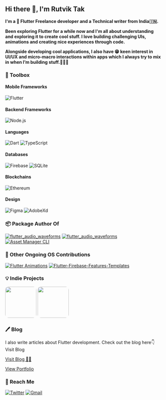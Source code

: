 ## Hi there 👋, I'm Rutvik Tak

**I'm a 💙 Flutter Freelance developer and a Technical writer from India🇮🇳.**
</br>

**Been exploring Flutter for a while now and I'm all about understanding and exploring it to create cool stuff. I love building challenging UIs, animations and creating nice experiences through code.**

**Alongside developing cool applications, I also have 😁 keen interest in UI/UX and micro-macro interactions within apps which I always try to mix in when I’m building stuff.🧑🏽‍💻**



### 🧰 Toolbox

#### Mobile Frameworks
![Flutter](https://img.shields.io/badge/Flutter-02569B?style=for-the-badge&logo=flutter&logoColor=white) 

#### Backend Frameworks
![Node.js](https://img.shields.io/badge/Node.js-339933?style=for-the-badge&logo=nodedotjs&logoColor=white)

#### Languages

![Dart](https://img.shields.io/badge/Dart-0175C2?style=for-the-badge&logo=dart&logoColor=white) 
![TypeScript](https://img.shields.io/badge/TypeScript-007ACC?style=for-the-badge&logo=typescript&logoColor=white)


#### Databases
![Firebase](https://img.shields.io/badge/firebase-ffca28?style=for-the-badge&logo=firebase&logoColor=black)
![SQLite](https://img.shields.io/badge/SQLite-07405E?style=for-the-badge&logo=sqlite&logoColor=white)

#### Blockchains
![Ethereum](https://img.shields.io/badge/Ethereum-A6A9AA?style=for-the-badge&logo=ethereum&logoColor=white)

#### Design
![Figma](https://img.shields.io/badge/Figma-F24E1E?style=for-the-badge&logo=figma&logoColor=white)
![AdobeXd](https://img.shields.io/badge/Adobe%20XD-470137?style=for-the-badge&logo=Adobe%20XD&logoColor=#FF61F6)
</br>

### 📦 Package Author Of

<p>
  
[![flutter_audio_waveforms](https://github-readme-stats.vercel.app/api/pin/?username=rutvik110&repo=flutter_audio_waveforms&show_owner=true)](https://github.com/rutvik110/flutter_audio_waveforms) [![flutter_audio_waveforms](https://github-readme-stats.vercel.app/api/pin/?username=rutvik110&repo=bubbles_selection&show_owner=true)](https://github.com/rutvik110/bubbles_selection) [![Asset Manager CLI](https://github-readme-stats.vercel.app/api/pin/?username=rutvik110&repo=asset_manager_cli&show_owner=true)](https://github.com/rutvik110/asset_manager_cli)
  
</p>


### 📖 Other Ongoing OS Contributions

<p>
  
[![Flutter Animations](https://github-readme-stats.vercel.app/api/pin/?username=rutvik110&repo=Flutter-Animations&show_owner=true)](https://github.com/rutvik110/Flutter-Animations) [![Flutter-Firebase-Features-Templates](https://github-readme-stats.vercel.app/api/pin/?username=rutvik110&repo=Flutter-Firebase-Features-Templates&show_owner=true)](https://github.com/rutvik110/Flutter-Firebase-Features-Templates)

</p>

### 💡 Indie Projects

[<img src="https://play-lh.googleusercontent.com/FKTVZYYj2_F7rGbKy9mm6QP3mgfrkX0kk_Kewq594JrBQawK9GOZGW5i-boFg6fPJJc=s360-rw" height="100" width="100" style="border-radius:10px;">](https://play.google.com/store/apps/details?id=com.erapp.era) [<img src="https://www.notion.so/image/https%3A%2F%2Fs3-us-west-2.amazonaws.com%2Fsecure.notion-static.com%2Fe81d6d26-d23a-4dd3-a30b-4899f358da7a%2Flets_talk.png?table=block&id=e0dde8f9-d358-4d4d-a0cf-d36ea7937645&spaceId=753c3c75-c788-421b-b759-6de577f28f56&width=3070&userId=ad3ea218-1c94-4c4a-8cbc-df7ce83e823d&cache=v2" height="100" width="100" style="border-radius:10px;">](https://www.notion.so/Let-s-Talk-User-Doc-e0dde8f9d3584d4da0cfd36ea7937645)

### 🖊️ Blog

I also write articles about Flutter development. Check out the blog here👇
Visit Blog

[Visit Blog ✍🏽](https://rutvik.codes/)




<!-- ### ⚙️ Github Stats -->
<!-- [![Top Langs](https://github-readme-stats.vercel.ap/api/top-langs/?username=rutvik110&layout=compact&hide=javascript,html,css)](https://github.com/anuraghazra/github-readme-stats) -->

<!-- [![Rutvik's wakatime stats](https://github-readme-stats.vercel.app/api/wakatime?username=rutvik110)](https://github.com/anuraghazra/github-readme-stats) -->


<!-- [![Rutvik's GitHub stats](https://github-readme-stats.vercel.app/api?username=rutvik110&theme=tokyonight&count_private=true&show_icons=true)](https://github.com/anuraghazra/github-readme-stats) -->

[View Portfolio](https://rutvik.codes/portfolio)

### 👋 Reach Me
[![Twitter](https://img.shields.io/badge/Twitter-1DA1F2?style=for-the-badge&logo=twitter&logoColor=white)](https://twitter.com/TakRutvik)
[![Gmail](https://img.shields.io/badge/Gmail-D14836?style=for-the-badge&logo=gmail&logoColor=white)](https://mail.google.com/mail/u/0/?fs=1&tf=cm&to=takrutvik@gmail.com)    

